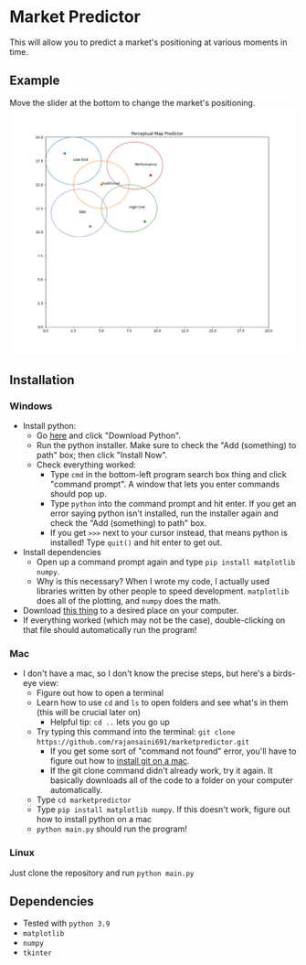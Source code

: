
# Market Predictor
This will allow you to predict a market's positioning at various moments in time.

## Example
Move the slider at the bottom to change the market's positioning.
![](./screenshot.png)

## Installation
### Windows
 * Install python:
     * Go [here](https://www.python.org/downloads/) and click "Download Python".
     * Run the python installer. Make sure to check the "Add (something) to path" box; then click "Install Now".
     * Check everything worked:
       * Type `cmd` in the bottom-left program search box thing and click "command prompt". A window that lets you enter commands should pop up.
       * Type `python` into the command prompt and hit enter. If you get an error saying python isn't installed,
         run the installer again and check the "Add (something) to path" box.
       * If you get `>>>` next to your cursor instead, that means python is installed! Type `quit()` and hit enter to get out. 
 * Install dependencies
     * Open up a command prompt again and type `pip install matplotlib numpy`. 
     * Why is this necessary? When I wrote my code, I actually used libraries written by other people to speed development.
       `matplotlib` does all of the plotting, and `numpy` does the math. 
 * Download [this thing](https://raw.githubusercontent.com/rajansaini691/marketpredictor/main/main.py) to a desired place on your computer.
 * If everything worked (which may not be the case), double-clicking on that file should automatically run the program!

### Mac
 * I don't have a mac, so I don't know the precise steps, but here's a birds-eye view:
    * Figure out how to open a terminal
    * Learn how to use `cd` and `ls` to open folders and see what's in them (this will be crucial later on)
      * Helpful tip: `cd ..` lets you go up
    * Try typing this command into the terminal: `git clone https://github.com/rajansaini691/marketpredictor.git`
      * If you get some sort of "command not found" error, you'll have to figure out how to [install git on a mac](https://git-scm.com/book/en/v2/Getting-Started-Installing-Git).
      * If the git clone command didn't already work, try it again. It basically downloads all of the code to a folder on your computer automatically.
    * Type `cd marketpredictor`
    * Type `pip install matplotlib numpy`. If this doesn't work, figure out how to install python on a mac
    * `python main.py` should run the program!
### Linux
Just clone the repository and run `python main.py`

## Dependencies
 * Tested with `python 3.9`
 * `matplotlib`
 * `numpy`
 * `tkinter`
